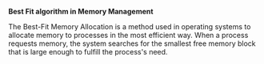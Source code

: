 **Best Fit algorithm in Memory Management** 

The Best-Fit Memory Allocation is a method used in operating systems to allocate memory to processes in the most efficient way. When a process requests memory, the system searches for the smallest free memory block that is large enough to fulfill the process's need.
